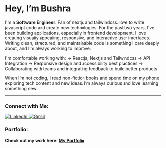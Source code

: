 # Hey, I’m Bushra

I'm a **Software Engineer**. Fan of nextjs and tailwindcss. love to write javascript code and create new technologies. 
For the past two years, I’ve been building applications, especially in frontend development. I love creating visually appealing, responsive, and interactive user interfaces. Writing clean, structured, and maintainable code is something I care deeply about, and I’m always working to improve.

I'm comfortable working with:
→ Reactjs, Nextjs and Tailwindcss
→ API Integration
→ Responsive design and accessibility best practices
→ Collaborating with teams and integrating feedback to build better products

When I’m not coding, I read non-fiction books and spend time on my phone exploring tech content and new ideas. I’m always curious and love learning something new.

---

### Connect with Me:
<div>
  <a href="https://www.linkedin.com/in/bushra-naeem-5b9329246/" target="_blank">
    <img src="https://img.shields.io/badge/LinkedIn-0A66C2?style=for-the-badge&logo=linkedin&logoColor=white" alt="LinkedIn" />
  </a>
  <a href="mailto:bushranaeem941@gmail.com" target="_blank">
    <img src="https://img.shields.io/badge/Gmail-D14836?style=for-the-badge&logo=gmail&logoColor=white" alt="Gmail" />
  </a>
</div>

### Portfolio:
**Check out my work here: [My Portfolio](https://bushra-dev.vercel.app/)**
